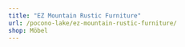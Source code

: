 ```yaml
---
title: "EZ Mountain Rustic Furniture"
url: /pocono-lake/ez-mountain-rustic-furniture/
shop: Möbel
---
```


